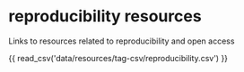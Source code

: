 # reproducibility resources

Links to resources related to reproducibility and open access

{{ read_csv('data/resources/tag-csv/reproducibility.csv') }}